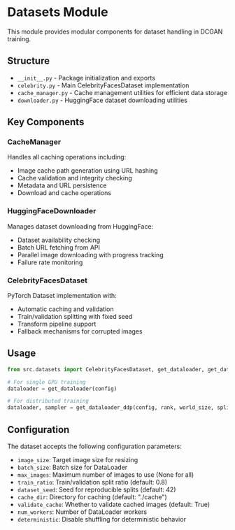 # Datasets Module

This module provides modular components for dataset handling in DCGAN training.

## Structure

- `__init__.py` - Package initialization and exports
- `celebrity.py` - Main CelebrityFacesDataset implementation
- `cache_manager.py` - Cache management utilities for efficient data storage
- `downloader.py` - HuggingFace dataset downloading utilities

## Key Components

### CacheManager
Handles all caching operations including:
- Image cache path generation using URL hashing
- Cache validation and integrity checking
- Metadata and URL persistence
- Download and cache operations

### HuggingFaceDownloader
Manages dataset downloading from HuggingFace:
- Dataset availability checking
- Batch URL fetching from API
- Parallel image downloading with progress tracking
- Failure rate monitoring

### CelebrityFacesDataset
PyTorch Dataset implementation with:
- Automatic caching and validation
- Train/validation splitting with fixed seed
- Transform pipeline support
- Fallback mechanisms for corrupted images

## Usage

```python
from src.datasets import CelebrityFacesDataset, get_dataloader, get_dataloader_ddp

# For single GPU training
dataloader = get_dataloader(config)

# For distributed training
dataloader, sampler = get_dataloader_ddp(config, rank, world_size, split="train")
```

## Configuration

The dataset accepts the following configuration parameters:
- `image_size`: Target image size for resizing
- `batch_size`: Batch size for DataLoader
- `max_images`: Maximum number of images to use (None for all)
- `train_ratio`: Train/validation split ratio (default: 0.8)
- `dataset_seed`: Seed for reproducible splits (default: 42)
- `cache_dir`: Directory for caching (default: "./cache")
- `validate_cache`: Whether to validate cached images (default: True)
- `num_workers`: Number of DataLoader workers
- `deterministic`: Disable shuffling for deterministic behavior